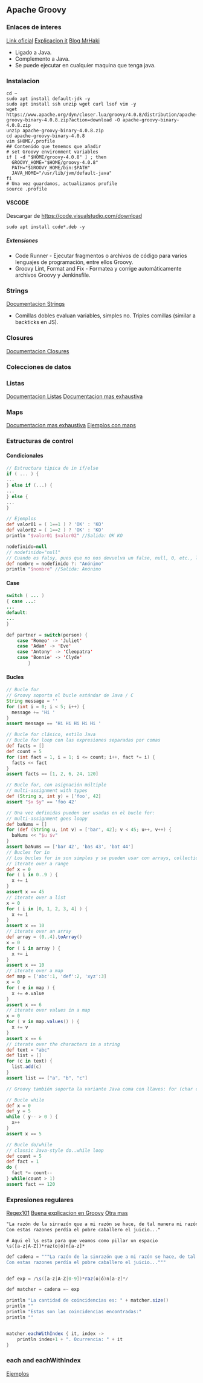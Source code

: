 ## Apache Groovy

### Enlaces de interes

[Link oficial](https://groovy-lang.org/)
[Explicacion it](https://stackoverflow.com/questions/54902509/what-is-the-groovy-it)
[Blog MrHaki](https://blog.mrhaki.com/search/label/Groovy)


- Ligado a Java.
- Complemento a Java.
- Se puede ejecutar en cualquier maquina que tenga java.

### Instalacion

```shell
cd ~
sudo apt install default-jdk -y
sudo apt install ssh unzip wget curl lsof vim -y
wget https://www.apache.org/dyn/closer.lua/groovy/4.0.8/distribution/apache-groovy-binary-4.0.8.zip?action=download -O apache-groovy-binary-4.0.8.zip
unzip apache-groovy-binary-4.0.8.zip
cd apache-groovy-binary-4.0.8
vim $HOME/.profile
## Contenido que tenemos que añadir
# set Groovy environment variables
if [ -d "$HOME/groovy-4.0.8" ] ; then
  GROOVY_HOME="$HOME/groovy-4.0.8"
  PATH="$GROOVY_HOME/bin:$PATH"
  JAVA_HOME="/usr/lib/jvm/default-java"
fi
# Una vez guardamos, actualizamos profile
source .profile
```

#### VSCODE

Descargar de https://code.visualstudio.com/download

```shell
sudo apt install code*.deb -y
```

##### Extensiones
- Code Runner - Ejecutar fragmentos o archivos de código para varios lenguajes de programación, entre ellos Groovy.
- Groovy Lint, Format and Fix - Formatea y corrige automáticamente archivos Groovy y Jenkinsfile.


### Strings

[Documentacion Strings](https://groovy-lang.org/syntax.html#all-strings)

- Comillas dobles evaluan variables, simples no. Triples comillas (similar a backticks en JS).

### Closures

[Documentacion Closures](https://groovy-lang.org/closures.html)

### Colecciones de datos


### Listas

[Documentacion Listas](https://groovy-lang.org/syntax.html#_lists)
[Documentacion mas exhaustiva](https://docs.groovy-lang.org/latest/html/groovy-jdk/java/util/List.html)


### Maps

[Documentacion mas exhaustiva](https://docs.groovy-lang.org/latest/html/groovy-jdk/java/util/Map.html)
[Ejemplos con maps](https://www.baeldung.com/groovy-maps)

### Estructuras de control

#### Condicionales

```groovy
// Estructura tipica de in if/else
if ( ... ) {
...
} else if (...) {
...
} else {
...
}
```

```groovy
// Ejemplos
def valor01 = ( 1==1 ) ? 'OK' : 'KO'
def valor02 = ( 1==2 ) ? 'OK' : 'KO'
println "$valor01 $valor02" //Salida: OK KO

nodefinido=null
// nodefinido="null"
// Cuando es falsy, pues que no nos devuelva un false, null, 0, etc., le damos un valor y listo.
def nombre = nodefinido ?: "Anónimo"
println "$nombre" //Salida: Anónimo
```

#### Case

```java
switch ( ... )
{ case ...:
...
default:
...
}
```

```java
def partner = switch(person) {
    case 'Romeo' -> 'Juliet'
    case 'Adam' -> 'Eve'
    case 'Antony' -> 'Cleopatra'
    case 'Bonnie' -> 'Clyde'
	    }
```


#### Bucles

```groovy
// Bucle for
// Groovy soporta el bucle estándar de Java / C
String message = ''
for (int i = 0; i < 5; i++) {
  message += 'Hi '
}
assert message == 'Hi Hi Hi Hi Hi '

// Bucle for clásico, estilo Java
// Bucle for loop con las expresiones separadas por comas
def facts = []
def count = 5
for (int fact = 1, i = 1; i <= count; i++, fact *= i) {
  facts << fact
}
assert facts == [1, 2, 6, 24, 120]

// Bucle for, con asignación múltiple
// multi-assignment with types
def (String x, int y) = ['foo', 42]
assert "$x $y" == 'foo 42'

// Una vez definidas pueden ser usadas en el bucle for:
// multi-assignment goes loopy
def baNums = []
for (def (String u, int v) = ['bar', 42]; v < 45; u++, v++) {
  baNums << "$u $v"
}
assert baNums == ['bar 42', 'bas 43', 'bat 44']
// Bucles for in
// Los bucles for in son simples y se pueden usar con arrays, collections, Maps, etc.
// iterate over a range
def x = 0
for ( i in 0..9 ) {
  x += i
}
assert x == 45
// iterate over a list
x = 0
for ( i in [0, 1, 2, 3, 4] ) {
  x += i
}
assert x == 10
// iterate over an array
def array = (0..4).toArray()
x = 0
for ( i in array ) {
  x += i
}
assert x == 10
// iterate over a map
def map = ['abc':1, 'def':2, 'xyz':3]
x = 0
for ( e in map ) {
  x += e.value
}
assert x == 6
// iterate over values in a map
x = 0
for ( v in map.values() ) {
  x += v
}
assert x == 6
// iterate over the characters in a string
def text = "abc"
def list = []
for (c in text) {
  list.add(c)
}
assert list == ["a", "b", "c"]

// Groovy también soporta la variante Java coma con llaves: for (char c : text) {}

// Bucle while
def x = 0
def y = 5
while ( y-- > 0 ) {
  x++
}
assert x == 5

// Bucle do/while
// classic Java-style do..while loop
def count = 5
def fact = 1
do {
  fact *= count--
} while(count > 1)
assert fact == 120
```


### Expresiones regulares

[Regex101](https://regex101.com/)
[Buena explicacion en Groovy](http://makble.com/groovy-regular-expression-tutorial)
[Otra mas](https://e.printstacktrace.blog/groovy-regular-expressions-the-definitive-guide/)

```txt
"La razón de la sinrazón que a mi razón se hace, de tal manera mi razón enflaquece, que con razón me quejo de la vuestra fermosura...
Con estas razones perdía el pobre caballero el juicio..."
```

```regexp
# Aqui el \s esta para que veamos como pillar un espacio
\s([a-z|A-Z])*raz(o|ó)n[a-z]*
```

```java
def cadena = """La razón de la sinrazón que a mi razón se hace, de tal manera mi razón enflaquece, que con razón me quejo de la vuestra fermosura...
Con estas razones perdía el pobre caballero el juicio..."""


def exp = /\s([a-z|A-Z|0-9])*raz(o|ó)n[a-z]*/

def matcher = cadena =~ exp

println "La cantidad de coincidencias es: " + matcher.size()
println ""
println "Estas son las coincidencias encontradas:"
println ""


matcher.eachWithIndex { it, index ->
    println index+1 + ". Ocurrencia: " + it
}
```


### each and eachWithIndex

[Ejemplos](https://riptutorial.com/groovy/example/32092/each-and-eachwithindex)
